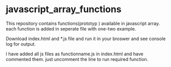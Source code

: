 # javascript_array_functions
This repository contains functions(prototyp ) available in javascript array.
each function is added in seperate file with one-two example.

Download index.html and *.js file and run it in your broswer and see console log for output.

I have added all js files as functionname.js in index.html and have commented them. just uncomment the line to run required function.

